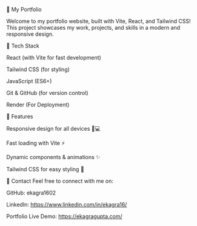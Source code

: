 🌟 My Portfolio


Welcome to my portfolio website, built with Vite, React, and Tailwind CSS! This project showcases my work, projects, and skills in a modern and responsive design.

🚀 Tech Stack

React (with Vite for fast development)

Tailwind CSS (for styling)

JavaScript (ES6+)

Git & GitHub (for version control)

Render (For Deployment)

📌 Features

Responsive design for all devices 📱💻

Fast loading with Vite ⚡

Dynamic components & animations ✨

Tailwind CSS for easy styling 🎨


📩 Contact
Feel free to connect with me on:

GitHub: ekagra1602

LinkedIn: https://www.linkedin.com/in/ekagra16/

Portfolio Live Demo: https://ekagragupta.com/
